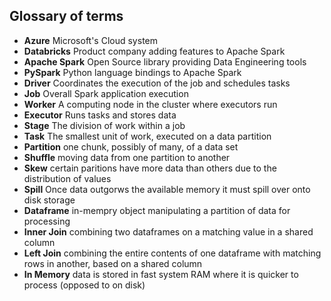 ## Glossary of terms

- __Azure__ Microsoft's Cloud system
- __Databricks__ Product company adding features to Apache Spark
- __Apache Spark__ Open Source library providing Data Engineering tools
- __PySpark__ Python language bindings to Apache Spark
- __Driver__ Coordinates the execution of the job and schedules tasks
- __Job__ Overall Spark application execution
- __Worker__ A computing node in the cluster where executors run
- __Executor__ Runs tasks and stores data
- __Stage__ The division of work within a job
- __Task__ The smallest unit of work, executed on a data partition
- __Partition__ one chunk, possibly of many, of a data set
- __Shuffle__ moving data from one partition to another
- __Skew__ certain paritions have more data than others due to the distribution of values
- __Spill__ Once data outgorws the available memory it must spill over onto disk storage
- __Dataframe__ in-mempry object manipulating a partition of data for processing
- __Inner Join__ combining two dataframes on a matching value in a shared column
- __Left Join__ combining the entire contents of one dataframe with matching rows in another, based on a shared column
- __In Memory__ data is stored in fast system RAM where it is quicker to process (opposed to on disk)
